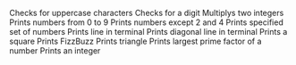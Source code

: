 Checks for uppercase characters
Checks for a digit
Multiplys two integers
Prints numbers from 0 to 9
Prints numbers except 2 and 4
Prints specified set of numbers
Prints line in terminal
Prints diagonal line in terminal
Prints a square
Prints FizzBuzz
Prints triangle
Prints largest prime factor of a number
Prints an integer
